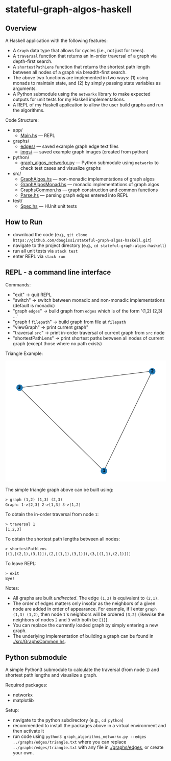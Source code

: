 # stateful-graph-algos-haskell

## Overview 
A Haskell application with the following features:
* A `Graph` data type that allows for cycles (i.e., not just for trees).
* A `traversal` function that returns an in-order traversal of a graph via depth-first search. 
* A `shortestPathLens` function that returns the shortest path length between all nodes of a graph via breadth-first search.
* The above two functions are implemented in two ways: (1) using monads to maintain state, and (2) by simply passing state variables as arguments.
* A Python submodule using the `networkx` library to make expected outputs for unit tests for my Haskell implementations.
* A REPL of my Haskell application to allow the user build graphs and run the algorithms.

Code Structure:
* app/
  * [Main.hs](./app/Main.hs) &mdash; REPL
* graphs/ 
  * [edges/](./graphs/edges) &mdash; saved example graph edge text files
  * [imgs/](./graphs/imgs) &mdash; saved example graph images (created from python)
* python/ 
  * [graph_algos_networkx.py](./python/graph_algorithms_networkx.py) &mdash; Python submodule using `networkx` to check test cases and visualize graphs
* src/
  * [GraphAlgos.hs](./src/GraphAlgos.hs) &mdash; non-monadic implementations of graph algos
  * [GraphAlgosMonad.hs](./src/GraphAlgosMonad.hs) &mdash; monadic implementations of graph algos
  * [GraphsCommon.hs](./src/GraphsCommon.hs) &mdash; graph construction and common functions
  * [Parse.hs](./src/Parse.hs) &mdash; parsing graph edges entered into REPL
* test/
  * [Spec.hs](./test/Spec.hs) &mdash; HUnit unit tests

## How to Run
* download the code (e.g., `git clone https://github.com/dougissi/stateful-graph-algos-haskell.git`)
* navigate to the project directory (e.g., `cd stateful-graph-algos-haskell`)
* run all unit tests via `stack test`
* enter REPL via `stack run`

## REPL - a command line interface
Commands:
* "exit" -> quit REPL
* "switch" -> switch between monadic and non-monadic implementations (default is monadic)
* "graph `edges`" -> build graph from `edges` which is of the form '(1,2) (2,3) ...'
* "graph f `filepath`" -> build graph from file at `filepath`
* "viewGraph" -> print current graph"
* "traversal `src`" -> print in-order traversal of current graph from `src` node
* "shortestPathLens" -> print shortest paths between all nodes of current graph (except those where no path exists)

Triangle Example:

![triangle graph](./graphs/imgs/triangle.png)

The simple triangle graph above can be built using:
```
> graph (1,2) (1,3) (2,3)
Graph: 1->[2,3] 2->[1,3] 3->[1,2]
```

To obtain the in-order traversal from node `1`:
```
> traversal 1
[1,2,3]
```

To obtain the shortest path lengths between all nodes:
```
> shortestPathLens
[(1,[(2,1),(3,1)]),(2,[(1,1),(3,1)]),(3,[(1,1),(2,1)])]
```

To leave REPL:
```
> exit
Bye!
```

Notes:
* All graphs are built _undirected_. The edge `(1,2)` is equivalent to `(2,1)`.
* The order of edges matters only insofar as the neighbors of a given node are added in order of appearance. For example, if I enter `graph (1,3) (1,2)`, then node `1`'s neighbors will be ordered `[3,2]` (likewise the neighbors of nodes `2` and `3` with both be `[1]`).
* You can replace the currently loaded graph by simply entering a new graph.
* The underlying implementation of building a graph can be found in [./src/GraphsCommon.hs](https://github.com/dougissi/stateful-graph-algos-haskell/blob/ecc88b8624d22ac181da89047f7be3337468535a/src/GraphsCommon.hs#L22-L38).

## Python submodule
A simple Python3 submodule to calculate the traversal (from node `1`) and shortest path lengths and visualize a graph.

Required packages:
* networkx
* matplotlib

Setup:
* navigate to the python subdirectory (e.g., `cd python`)
* recommended to install the packages above in a virtual environment and then activate it
* run code using `python3 graph_algorithms_networkx.py --edges ../graphs/edges/triangle.txt` where you can replace `../graphs/edges/triangle.txt` with any file in [./graphs/edges](./graphs/edges), or create your own.